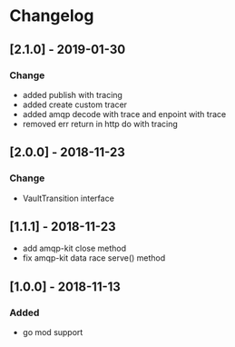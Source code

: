 # Changelog

##  [2.1.0] - 2019-01-30
### Change
- added publish with tracing
- added create custom tracer
- added amqp decode with trace and enpoint with trace
- removed err return in http do with tracing

## [2.0.0] - 2018-11-23
### Change
- VaultTransition interface

## [1.1.1] - 2018-11-23
- add amqp-kit close method
- fix amqp-kit data race serve() method 

## [1.0.0] - 2018-11-13
### Added
- go mod support
